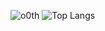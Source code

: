 ![o0th](https://github-readme-stats.vercel.app/api?username=o0th&count_private=true&show_icons=true&theme=transparent&include_all_commits=true&exclude_repo=greenTicks&hide_border=true&card_width=420)
![Top Langs](https://github-readme-stats.vercel.app/api/top-langs/?username=o0th&theme=transparent&hide_border=true&compact=true)
